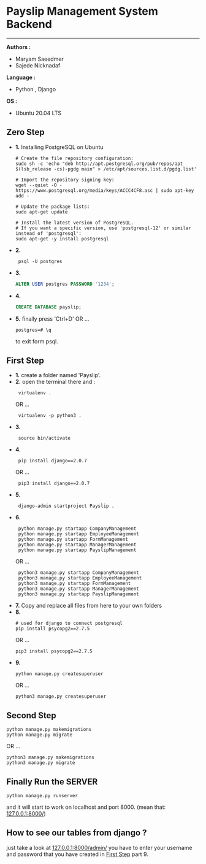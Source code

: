 # Payslip Management System Backend
----
**Authors :** 
  - Maryam Saeedmer
  - Sajede Nicknadaf

**Language :**
  - Python , Django
  
**OS :**
  - Ubuntu 20.04 LTS


## Zero Step
- **1.** Installing PostgreSQL on Ubuntu
  ```
  # Create the file repository configuration:
  sudo sh -c 'echo "deb http://apt.postgresql.org/pub/repos/apt $(lsb_release -cs)-pgdg main" > /etc/apt/sources.list.d/pgdg.list'

  # Import the repository signing key:
  wget --quiet -O - https://www.postgresql.org/media/keys/ACCC4CF8.asc | sudo apt-key add -

  # Update the package lists:
  sudo apt-get update

  # Install the latest version of PostgreSQL.
  # If you want a specific version, use 'postgresql-12' or similar instead of 'postgresql':
  sudo apt-get -y install postgresql
  ```
- **2.** 
  ```
   psql -U postgres  
  ```
- **3.**
  ```sql
  ALTER USER postgres PASSWORD '1234';
  ```
- **4.** 
  ```sql
  CREATE DATABASE payslip;
  ```
- **5.** finally press 'Ctrl+D' 
  OR ...
  ```
  postgres=# \q
  ```
  to exit form psql.

## First Step
- **1.** create a folder named 'Payslip'.
- **2.** open the terminal there and :
  ```
   virtualenv .
  ```
  OR ...
  ```
   virtualenv -p python3 .
  ```
- **3.**
  ```
   source bin/activate
  ```
- **4.** 
  ```
   pip install django==2.0.7
  ```
  OR ...
  ```
   pip3 install django==2.0.7
  ```
- **5.**
  ```
   django-admin startproject Payslip .
  ```
- **6.**
  ```
   python manage.py startapp CompanyManagement
   python manage.py startapp EmployeeManagement
   python manage.py startapp FormManagement
   python manage.py startapp ManagerManagement
   python manage.py startapp PayslipManagement
  ```
  OR ...
  ```
   python3 manage.py startapp CompanyManagement
   python3 manage.py startapp EmployeeManagement
   python3 manage.py startapp FormManagement
   python3 manage.py startapp ManagerManagement
   python3 manage.py startapp PayslipManagement
  ```
- **7.** Copy and replace all files from here to your own folders
- **8.**
  ```
  # used for django to connect postgresql 
  pip install psycopg2==2.7.5
  ```
  OR ...
  ```
  pip3 install psycopg2==2.7.5
  ```  
- **9.** 
  ```
  python manage.py createsuperuser
  ```
  OR ...
  ```
  python3 manage.py createsuperuser
  ```
  
## Second Step
  ```
  python manage.py makemigrations
  python manage.py migrate
  ```
  OR ...
  ```
  python3 manage.py makemigrations
  python3 manage.py migrate
  ```

## Finally Run the SERVER
  ```
  python manage.py runserver
  ```
  and it will start to work on localhost and port 8000. (mean that: <a href="http://127.0.0.1:8000">127.0.0.1:8000/</a>)

## How to see our tables from django ?
  just take a look at <a href="http://127.0.0.1:8000/admin/">127.0.0.1:8000/admin/</a>
  you have to enter your username and password that you have created in [First Step](#First-Step) part 9.
